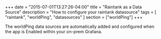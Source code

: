 +++
date = "2015-07-01T13:27:26-04:00"
title = "Raintank as a Data Source"
description = "How to configure your raintank datasource"
tags = [ "raintank", "worldPing", "datasources" ]
section = ["worldPing"]
+++

The worldPing data sources are automatically added and configured when the app is Enabled within your on-prem Grafana. 

